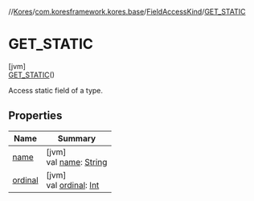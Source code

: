 //[Kores](../../../../index.md)/[com.koresframework.kores.base](../../index.md)/[FieldAccessKind](../index.md)/[GET_STATIC](index.md)

# GET_STATIC

[jvm]\
[GET_STATIC](index.md)()

Access static field of a type.

## Properties

| Name | Summary |
|---|---|
| [name](name.md) | [jvm]<br>val [name](name.md): [String](https://kotlinlang.org/api/latest/jvm/stdlib/kotlin/-string/index.html) |
| [ordinal](ordinal.md) | [jvm]<br>val [ordinal](ordinal.md): [Int](https://kotlinlang.org/api/latest/jvm/stdlib/kotlin/-int/index.html) |
